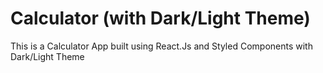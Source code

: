 # Calculator (with Dark/Light Theme)

This is a Calculator App built using React.Js and Styled Components with Dark/Light Theme